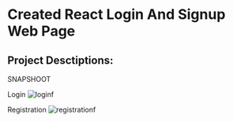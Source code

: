 # Created React Login And Signup Web Page


## Project Desctiptions:

SNAPSHOOT

Login
![loginf](https://user-images.githubusercontent.com/38654469/186175521-96bb63f1-06f6-485d-b3e0-4469799264cb.PNG)

Registration
![registrationf](https://user-images.githubusercontent.com/38654469/186175586-d9dd82ce-06bf-465f-8296-3464432097a0.PNG)
